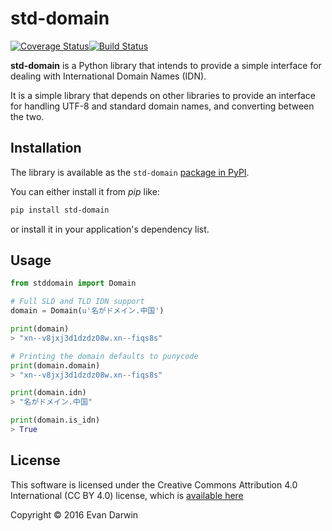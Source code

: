 # std-domain

[![Coverage Status](https://coveralls.io/repos/github/EvanDarwin/std-domain/badge.svg?branch=master)](https://coveralls.io/github/EvanDarwin/std-domain?branch=master)[![Build Status](https://travis-ci.org/GhostArray/std-domain.svg?branch=master)](https://travis-ci.org/GhostArray/std-domain)

**std-domain** is a Python library that intends to provide a simple interface for dealing with International Domain Names (IDN).
 
It is a simple library that depends on other libraries to provide an interface for handling UTF-8 and standard domain names, and converting between the two.

## Installation

The library is available as the ``std-domain`` [package in PyPI](https://pypi.python.org/pypi?name=std-domain&version=0.0.1&:action=display).

You can either install it from *pip* like:

```sh
pip install std-domain
```

or install it in your application's dependency list.

## Usage

```python
from stddomain import Domain

# Full SLD and TLD IDN support
domain = Domain(u'名がドメイン.中国')

print(domain)
> "xn--v8jxj3d1dzdz08w.xn--fiqs8s"

# Printing the domain defaults to punycode
print(domain.domain)
> "xn--v8jxj3d1dzdz08w.xn--fiqs8s"

print(domain.idn)
> "名がドメイン.中国"

print(domain.is_idn)
> True
```

## License

This software is licensed under the Creative Commons Attribution 4.0 International (CC BY 4.0) license, which is [available here](https://creativecommons.org/licenses/by/4.0/)

Copyright &copy; 2016 Evan Darwin
